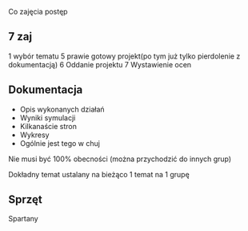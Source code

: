 Co zajęcia postęp

## 7 zaj 
1 wybór tematu
5 prawie gotowy projekt(po tym już tylko pierdolenie z dokumentacją)
6 Oddanie projektu
7 Wystawienie ocen

## Dokumentacja 
* Opis wykonanych działań
* Wyniki symulacji
* Kilkanaście stron
* Wykresy
* Ogólnie jest tego w chuj

Nie musi być 100% obecności (można przychodzić do innych grup)

Dokładny temat ustalany na bieżąco
1 temat na 1 grupę 

## Sprzęt
Spartany